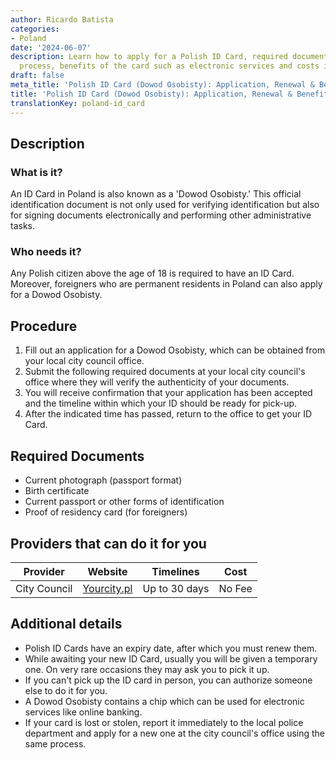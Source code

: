 ```yaml
---
author: Ricardo Batista
categories:
- Poland
date: '2024-06-07'
description: Learn how to apply for a Polish ID Card, required documents, renewal
  process, benefits of the card such as electronic services and costs involved.
draft: false
meta_title: 'Polish ID Card (Dowod Osobisty): Application, Renewal & Benefits'
title: 'Polish ID Card (Dowod Osobisty): Application, Renewal & Benefits'
translationKey: poland-id_card
---
```



## Description
### What is it?
An ID Card in Poland is also known as a 'Dowod Osobisty.' This official identification document is not only used for verifying identification but also for signing documents electronically and performing other administrative tasks.

### Who needs it?
Any Polish citizen above the age of 18 is required to have an ID Card. Moreover, foreigners who are permanent residents in Poland can also apply for a Dowod Osobisty.

## Procedure
1. Fill out an application for a Dowod Osobisty, which can be obtained from your local city council office.
2. Submit the following required documents at your local city council's office where they will verify the authenticity of your documents.
3. You will receive confirmation that your application has been accepted and the timeline within which your ID should be ready for pick-up.
4. After the indicated time has passed, return to the office to get your ID Card.

## Required Documents
- Current photograph (passport format)
- Birth certificate
- Current passport or other forms of identification
- Proof of residency card (for foreigners)

## Providers that can do it for you

| Provider        |     Website     |     Timelines    |       Cost      |
| --------------- | --------------- |  :-------------: | :-------------: |
| City Council    |  [Yourcity.pl](http://www.yourcity.pl)  |  Up to 30 days  |  No Fee  |

## Additional details
- Polish ID Cards have an expiry date, after which you must renew them.
- While awaiting your new ID Card, usually you will be given a temporary one. On very rare occasions they may ask you to pick it up.
- If you can't pick up the ID card in person, you can authorize someone else to do it for you.
- A Dowod Osobisty contains a chip which can be used for electronic services like online banking.
- If your card is lost or stolen, report it immediately to the local police department and apply for a new one at the city council's office using the same process.